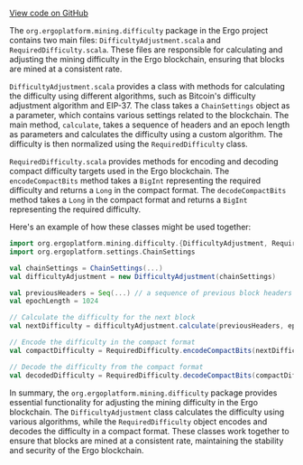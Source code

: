 [View code on GitHub](https://github.com/ergoplatform/ergo/.autodoc/docs/json/src/main/scala/org/ergoplatform/mining/difficulty)

The `org.ergoplatform.mining.difficulty` package in the Ergo project contains two main files: `DifficultyAdjustment.scala` and `RequiredDifficulty.scala`. These files are responsible for calculating and adjusting the mining difficulty in the Ergo blockchain, ensuring that blocks are mined at a consistent rate.

`DifficultyAdjustment.scala` provides a class with methods for calculating the difficulty using different algorithms, such as Bitcoin's difficulty adjustment algorithm and EIP-37. The class takes a `ChainSettings` object as a parameter, which contains various settings related to the blockchain. The main method, `calculate`, takes a sequence of headers and an epoch length as parameters and calculates the difficulty using a custom algorithm. The difficulty is then normalized using the `RequiredDifficulty` class.

`RequiredDifficulty.scala` provides methods for encoding and decoding compact difficulty targets used in the Ergo blockchain. The `encodeCompactBits` method takes a `BigInt` representing the required difficulty and returns a `Long` in the compact format. The `decodeCompactBits` method takes a `Long` in the compact format and returns a `BigInt` representing the required difficulty.

Here's an example of how these classes might be used together:

```scala
import org.ergoplatform.mining.difficulty.{DifficultyAdjustment, RequiredDifficulty}
import org.ergoplatform.settings.ChainSettings

val chainSettings = ChainSettings(...)
val difficultyAdjustment = new DifficultyAdjustment(chainSettings)

val previousHeaders = Seq(...) // a sequence of previous block headers
val epochLength = 1024

// Calculate the difficulty for the next block
val nextDifficulty = difficultyAdjustment.calculate(previousHeaders, epochLength)

// Encode the difficulty in the compact format
val compactDifficulty = RequiredDifficulty.encodeCompactBits(nextDifficulty)

// Decode the difficulty from the compact format
val decodedDifficulty = RequiredDifficulty.decodeCompactBits(compactDifficulty)
```

In summary, the `org.ergoplatform.mining.difficulty` package provides essential functionality for adjusting the mining difficulty in the Ergo blockchain. The `DifficultyAdjustment` class calculates the difficulty using various algorithms, while the `RequiredDifficulty` object encodes and decodes the difficulty in a compact format. These classes work together to ensure that blocks are mined at a consistent rate, maintaining the stability and security of the Ergo blockchain.
